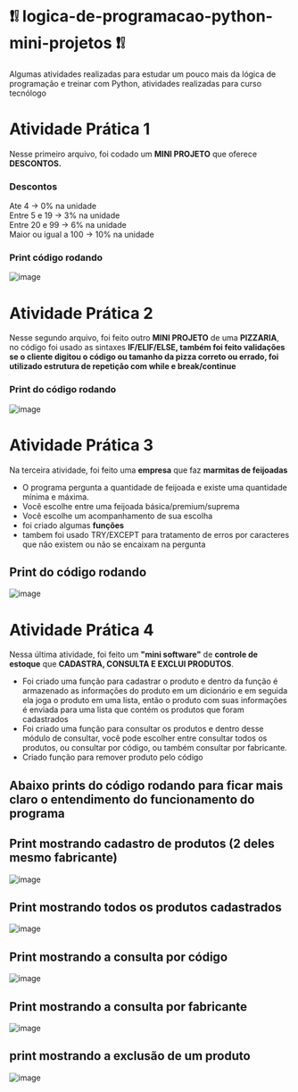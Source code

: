 # ❗❕ logica-de-programacao-python-mini-projetos ❗❕
Algumas atividades realizadas para estudar um pouco mais da lógica de programação e treinar com Python, atividades realizadas para curso tecnólogo

# Atividade Prática 1
Nesse primeiro arquivo, foi codado um <b>MINI PROJETO</b> que oferece <b>DESCONTOS. </b>
### Descontos
Ate 4                 -> 0% na unidade <br>
Entre 5 e 19          -> 3% na unidade <br>
Entre 20 e 99         -> 6% na unidade <br>
Maior ou igual a 100  -> 10% na unidade 
<br>
### Print código rodando
![image](https://user-images.githubusercontent.com/101233353/194431963-10194ae2-0dd3-4211-902d-20cc598b8119.png) 
<br>

# Atividade Prática 2
Nesse segundo arquivo, foi feito outro <b>MINI PROJETO</b> de uma <b>PIZZARIA</b>, no código foi usado as sintaxes <b>IF/ELIF/ELSE, também foi feito validações se o cliente digitou o código ou tamanho da pizza correto ou errado, foi utilizado estrutura de repetição com while e break/continue</b>

### Print do código rodando
![image](https://user-images.githubusercontent.com/101233353/194432961-31a1df1c-c85f-4c64-8bfa-89c81df6b1c0.png)

# Atividade Prática 3
Na terceira atividade, foi feito uma <b>empresa</b> que faz <b>marmitas de feijoadas</b>
<br>
* O programa pergunta a quantidade de feijoada e existe uma quantidade mínima e máxima.
* Você escolhe entre uma feijoada básica/premium/suprema
* Você escolhe um acompanhamento de sua escolha
* foi criado algumas <b>funções</b>
* tambem foi usado TRY/EXCEPT para tratamento de erros por caracteres que não existem ou não se encaixam na pergunta

## Print do código rodando
![image](https://user-images.githubusercontent.com/101233353/194435321-df298ece-e3d6-4189-94b1-6c4ba353c794.png)

# Atividade Prática 4
Nessa última atividade, foi feito um <b>"mini software"</b> de <b>controle de estoque</b> que <b>CADASTRA, CONSULTA E EXCLUI PRODUTOS</b>.
* Foi criado uma função para cadastrar o produto e dentro da função é armazenado as informações do produto em um dicionário e em seguida ela joga o produto em uma lista, então o produto com suas informações é enviada para uma lista que contém os produtos que foram cadastrados
* Foi criado uma função para consultar os produtos e dentro desse módulo de consultar, você pode escolher entre consultar todos os produtos, ou consultar por código, ou também consultar por fabricante.
* Criado função para remover produto pelo código

## Abaixo prints do código rodando para ficar mais claro o entendimento do funcionamento do programa
## Print mostrando cadastro de produtos (2 deles mesmo fabricante)
![image](https://user-images.githubusercontent.com/101233353/194434887-19bb3697-9c60-4ecc-8b4c-ba47f90dec6c.png)

## Print mostrando todos os produtos cadastrados
![image](https://user-images.githubusercontent.com/101233353/194435019-e4d3de36-f8c7-42c1-baa2-a51057a92484.png)

## Print mostrando a consulta por código
![image](https://user-images.githubusercontent.com/101233353/194435058-aa591254-aced-4c5e-8e70-e57385a17e80.png)

## Print mostrando a consulta por fabricante
![image](https://user-images.githubusercontent.com/101233353/194435087-f9478545-c3c7-4d9c-a8f7-5dc65f43795e.png)

## print mostrando a exclusão de um produto
![image](https://user-images.githubusercontent.com/101233353/194435121-e981e6ed-0be5-4c16-93a5-1a8cc31808a1.png)


